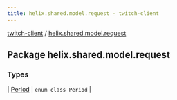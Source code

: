 ```yaml
---
title: helix.shared.model.request - twitch-client
---
```


[twitch-client](../index.html) / [helix.shared.model.request](./index.html)

## Package helix.shared.model.request

### Types

| [Period](-period/index.html) | `enum class Period` |

